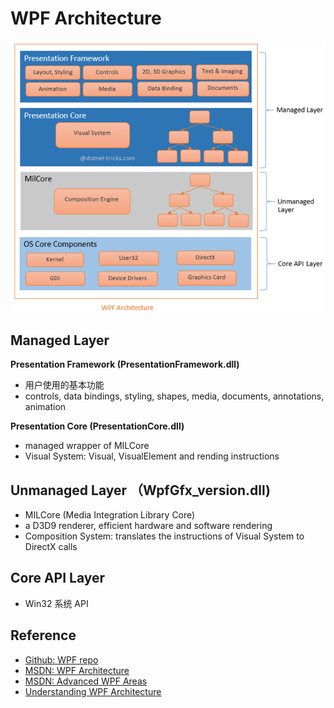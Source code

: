 # WPF Architecture

![](images/2020_09_11_wpf_architecture/architecture.png)


## Managed Layer

**Presentation Framework (PresentationFramework.dll)**

 * 用户使用的基本功能
 * controls, data bindings, styling, shapes, media, documents, annotations, animation

**Presentation Core (PresentationCore.dll)**

 * managed wrapper of MILCore
 * Visual System: Visual, VisualElement and rending instructions


## Unmanaged Layer （WpfGfx_version.dll)

 * MILCore (Media Integration Library Core)
 * a D3D9 renderer, efficient hardware and software rendering
 * Composition System: translates the instructions of Visual System to DirectX calls


## Core API Layer

 * Win32 系统 API


## Reference

 * [Github: WPF repo][2]
 * [MSDN: WPF Architecture][1]
 * [MSDN: Advanced WPF Areas][4]
 * [Understanding WPF Architecture][3]

[1]:https://docs.microsoft.com/en-us/dotnet/desktop/wpf/advanced/wpf-architecture
[2]:https://github.com/dotnet/wpf
[3]:https://www.dotnettricks.com/learn/wpf/understanding-wpf-architecture
[4]:https://docs.microsoft.com/en-us/dotnet/desktop/wpf/advanced/?view=netframeworkdesktop-4.8
